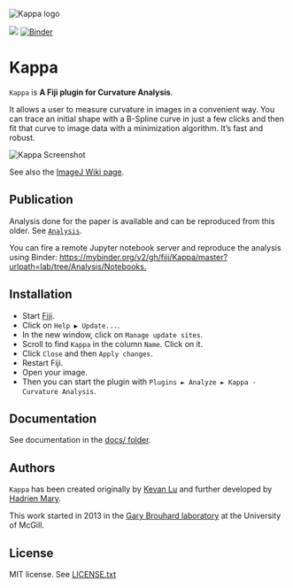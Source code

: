 ![Kappa logo](logo.png)

[![](https://travis-ci.com/fiji/Kappa.svg?branch=master)](https://travis-ci.com/fiji/Kappa)
[![Binder](https://mybinder.org/badge.svg)](https://mybinder.org/v2/gh/fiji/Kappa/master?urlpath=lab/tree/Analysis/Notebooks)

# Kappa

`Kappa` is **A Fiji plugin for Curvature Analysis**.

It allows a user to measure curvature in images in a convenient way. You can trace an initial shape with a B-Spline curve in just a few clicks and then fit that curve to image data with a minimization algorithm. It’s fast and robust.

![Kappa Screenshot](screenshot.png)

See also the [ImageJ Wiki page](https://imagej.net/Kappa).

## Publication

Analysis done for the paper is available and can be reproduced from this older. See [`Analysis`](./Analysis).

You can fire a remote Jupyter notebook server and reproduce the analysis using Binder: <https://mybinder.org/v2/gh/fiji/Kappa/master?urlpath=lab/tree/Analysis/Notebooks.>

## Installation

- Start [Fiji](https://imagej.net/Fiji/Downloads).
- Click on `Help ▶ Update...`.
- In the new window, click on `Manage update sites`.
- Scroll to find `Kappa` in the column `Name`. Click on it.
- Click `Close` and then `Apply changes`.
- Restart Fiji.
- Open your image.
- Then you can start the plugin with `Plugins ► Analyze ► Kappa - Curvature Analysis`.

## Documentation

See documentation in the [docs/ folder](./docs/).

## Authors

`Kappa` has been created originally by [Kevan Lu](http://www.kevan.lu/) and further developed by [Hadrien Mary](mailto:hadrien.mary@gmail.com).

This work started in 2013 in the [Gary Brouhard laboratory](http://brouhardlab.mcgill.ca/) at the University of McGill.

## License

MIT license. See [LICENSE.txt](LICENSE.txt)
